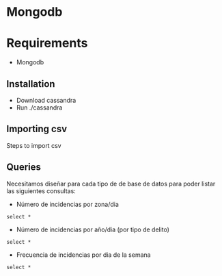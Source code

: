 # Mongodb

# Requirements
* Mongodb

## Installation
* Download cassandra
* Run ./cassandra

## Importing csv

Steps to import csv

## Queries

Necesitamos diseñar para cada tipo de de base de datos para poder listar las siguientes consultas:

* Número de incidencias por zona/dia

```
select *
```

* Número de incidencias por año/dia (por tipo de delito)

```
select *
```
* Frecuencia de incidencias por dia de la semana

```
select *
```

